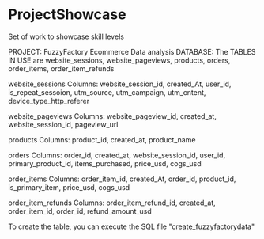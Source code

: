 # ProjectShowcase
Set of work to showcase skill levels


PROJECT: FuzzyFactory Ecommerce Data analysis
DATABASE: The TABLES IN USE are website_sessions, website_pageviews, products, orders, order_items, order_item_refunds

website_sessions
Columns: website_session_id, created_At, user_id, is_repeat_sessoion, utm_source, utm_campaign, utm_cntent, device_type_http_referer

website_pageviews
Columns: website_pageview_id, created_at, website_session_id, pageview_url

products
Columns: product_id, created_at, product_name

orders
Columns: order_id, created_at, website_session_id, user_id, primary_product_id, items_purchased, price_usd, cogs_usd

order_items
Columns: order_item_id, created_At, order_id, product_id, is_primary_item, price_usd, cogs_usd

order_item_refunds
Columns: order_item_refund_id, created_at, order_item_id, order_id, refund_amount_usd




  
  
  
  
  To create the table, you can execute the SQL file "create_fuzzyfactorydata"
  

